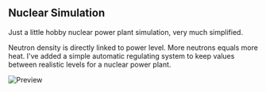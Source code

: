## Nuclear Simulation

Just a little hobby nuclear power plant simulation, very much simplified.

Neutron density is directly linked to power level. More neutrons equals more heat.
I've added a simple automatic regulating system to keep values between realistic levels for a nuclear power plant.

![Preview](https://github.com/user-attachments/assets/46fa63bd-8740-4470-9ce7-f1edf1450975)
